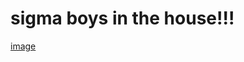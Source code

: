 # sigma boys in the house!!!

[image](https://media1.tenor.com/m/2UIaZZBv_TsAAAAC/good-night-kitty.gif)
